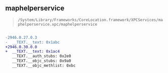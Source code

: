 ## maphelperservice

> `/System/Library/Frameworks/CoreLocation.framework/XPCServices/maphelperservice.xpc/maphelperservice`

```diff

-2946.0.27.0.3
-  __TEXT.__text: 0x1abc
+2946.0.30.0.0
+  __TEXT.__text: 0x1ac4
   __TEXT.__auth_stubs: 0x2e0
   __TEXT.__objc_stubs: 0x9a0
   __TEXT.__objc_methlist: 0xbc

```
